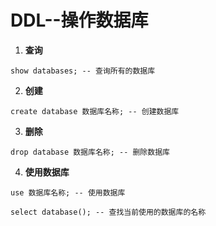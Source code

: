 # DDL--操作数据库

1. **查询**

```mysql
show databases; -- 查询所有的数据库
```

2. **创建**

```mysql
create database 数据库名称; -- 创建数据库
```

3. **删除**

```mysql
drop database 数据库名称; -- 删除数据库
```

4. **使用数据库**

```mysql
use 数据库名称; -- 使用数据库
```

```mysql
select database(); -- 查找当前使用的数据库的名称
```

